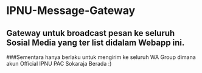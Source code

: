 # IPNU-Message-Gateway
## Gateway untuk broadcast pesan ke seluruh Sosial Media yang ter list didalam Webapp ini.

###Sementara hanya berlaku untuk mengirim ke seluruh WA Group dimana akun Official IPNU PAC Sokaraja Berada :)
